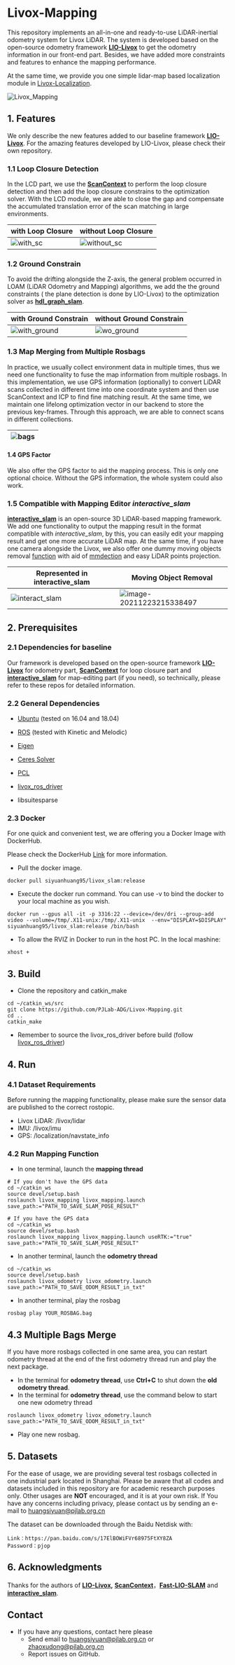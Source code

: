 # Livox-Mapping

This repository implements an all-in-one and ready-to-use LiDAR-inertial odometry system for Livox LiDAR. The system is developed based on the open-source odometry framework [**LIO-Livox**](https://github.com/Livox-SDK/LIO-Livox) to get the odometry information in our front-end part. Besides, we have added more constraints and features to enhance the mapping performance. 

At the same time, we provide you one simple lidar-map based localization module in [Livox-Localization](https://github.com/SiyuanHuang95/Livox-Localization).

![Livox_Mapping](images/lio_livox_mapping_down.gif)

## 1. Features

We only describe the new features added to our baseline framework [**LIO-Livox**](https://github.com/Livox-SDK/LIO-Livox). For the amazing features developed by LIO-Livox, please check their own repository.

### 1.1 Loop Closure Detection

In the LCD part, we use the [**ScanContext**](https://github.com/irapkaist/scancontext)  to perform the loop closure detection and then add the loop closure constrains to the optimization solver. With the LCD module, we are able to close the gap and compensate the accumulated translation error of the scan matching in large environments.

| with Loop Closure              | without Loop Closure                 |
| ------------------------------ | ------------------------------------ |
| ![with_sc](images/with_sc.gif) | ![without_sc](images/without_sc.gif) |

### 1.2 Ground Constrain

To avoid the drifting alongside the Z-axis, the general problem occurred in LOAM (LiDAR Odometry and Mapping) algorithms, we add the the ground constraints ( the plane detection is done by LIO-Livox)  to the optimization solver as  **[hdl_graph_slam](https://github.com/koide3/hdl_graph_slam)**.

| with Ground Constrain                  | without Ground Constrain                          |
| -------------------------------------- | ------------------------------------------------- |
| ![with_ground](images/with_ground.gif) | ![wo_ground](images/without_ground_constrins.gif) |

### 1.3 Map Merging from Multiple Rosbags

In practice, we usually collect environment data in multiple times, thus we need one functionality to fuse the map information from multiple rosbags. In this implementation, we use GPS information (optionally) to convert LiDAR scans collected in different time into one coordinate system and then use ScanContext and ICP to find fine matching result. At the same time, we maintain one lifelong optimization vector in our backend to store the previous key-frames. Through this approach, we  are able to connect scans in different collections.

| ![bags](images/multi_bag.gif) |
| -------------------------------------------- |

#### 1.4 GPS Factor

 We also offer the GPS factor to aid the mapping process. This is only one optional choice. Without the GPS information, the whole system could also work.

### 1.5 Compatible with Mapping Editor *interactive_slam*

 [**interactive_slam**](https://github.com/SMRT-AIST/interactive_slam) is an open-source 3D LiDAR-based mapping framework. We add one functionality to output the mapping result in the format compatible with *interactive_slam*, by this, you can easily edit your mapping result and get one more accurate LiDAR map. At the same time, if you have one camera alongside the Livox, we also offer one dummy moving objects removal [function](SC-PGO/utils/moving_object_removal/README.md) with aid of [mmdection](https://github.com/open-mmlab/mmdetection) and easy LiDAR points projection.

| Represented in interactive_slam               | Moving Object Removal                                 |
| --------------------------------------------- | ----------------------------------------------------- |
| ![interact_slam](images/interactive_slam.png) | ![image-20211223215338497](images/object_removal.png) |

## 2. Prerequisites

### 2.1 Dependencies for baseline

Our framework is developed based on the open-source framework [**LIO-Livox**](https://github.com/Livox-SDK/LIO-Livox) for odometry part,  [**ScanContext**](https://github.com/irapkaist/scancontext)  for loop closure part and [**interactive_slam**](https://github.com/SMRT-AIST/interactive_slam) for map-editing part (if you need), so technically, please refer to these repos for detailed information.

### 2.2 General Dependencies  

- [Ubuntu](http://ubuntu.com) (tested on 16.04 and 18.04)

- [ROS](http://wiki.ros.org/ROS/Installation) (tested with Kinetic and Melodic)

- [Eigen](http://eigen.tuxfamily.org/index.php?title=Main_Page)

- [Ceres Solver](http://ceres-solver.org/installation.html)

- [PCL](http://www.pointclouds.org/downloads/linux.html)

- [livox_ros_driver](https://github.com/Livox-SDK/livox_ros_driver)

- libsuitesparse

### 2.3 Docker

For one quick and convenient test, we are offering you a Docker Image with DockerHub.

Please check the DockerHub [Link](https://hub.docker.com/r/siyuanhuang95/livox_slam) for more information.

- Pull the docker image.

```shell
docker pull siyuanhuang95/livox_slam:release
```

- Execute the docker run command. You can use -v to bind the docker to your local machine as you wish.

```shell
docker run --gpus all -it -p 3316:22 --device=/dev/dri --group-add video --volume=/tmp/.X11-unix:/tmp/.X11-unix  --env="DISPLAY=$DISPLAY" siyuanhuang95/livox_slam:release /bin/bash
```

- To allow the RVIZ in Docker to run in the host PC. In the local mashine:

```shell
xhost +
```

## 3. Build

- Clone the repository and catkin_make

```shell
cd ~/catkin_ws/src
git clone https://github.com/PJLab-ADG/Livox-Mapping.git
cd ..
catkin_make
```

- Remember to source the livox_ros_driver before build (follow [livox_ros_driver](https://github.com/hku-mars/FAST_LIO#13-livox_ros_driver))

## 4. Run

### 4.1 Dataset Requirements

 Before running the mapping functionality, please make sure the sensor data are published to the correct rostopic.

- Livox LiDAR: /livox/lidar
- IMU: /livox/imu
- GPS: /localization/navstate_info

### 4.2 Run Mapping Function

- In one terminal, launch the **mapping thread**

```shell
# If you don't have the GPS data
cd ~/catkin_ws
source devel/setup.bash
roslaunch livox_mapping livox_mapping.launch save_path:="PATH_TO_SAVE_SLAM_POSE_RESULT"
```

```shell
# If you have the GPS data
cd ~/catkin_ws
source devel/setup.bash
roslaunch livox_mapping livox_mapping.launch useRTK:="true" save_path:="PATH_TO_SAVE_SLAM_POSE_RESULT"
```

- In another terminal, launch the **odometry thread**

```shell
cd ~/catkin_ws
source devel/setup.bash
roslaunch livox_odometry livox_odometry.launch save_path:="PATH_TO_SAVE_ODOM_RESULT_in_txt"
```

- In another terminal, play the rosbag

```shell
rosbag play YOUR_ROSBAG.bag
```

## 4.3 Multiple Bags Merge

If you have more rosbags collected in one same area, you can restart odometry thread at the end of the first odometry thread run and play the next package.

- In the terminal for **odometry thread**, use **Ctrl+C** to shut down the **old odometry thread**.
- In the terminal for **odometry thread**, use the command below to start one new odometry thread

```shell
roslaunch livox_odometry livox_odometry.launch save_path:="PATH_TO_SAVE_ODOM_RESULT_in_txt"
```

- Play one new rosbag.



## 5. Datasets

For the ease of usage, we are providing several test rosbags collected in one industrial park located in Shanghai. Please be aware that all codes and datasets included in this repository are for academic research purposes only. Other usages are **NOT** encouraged, and it is at your own risk. If You have any concerns including privacy, please contact us by sending an e-mail to huangsiyuan@pjlab.org.cn

The dataset can be downloaded through the Baidu Netdisk with:

```shell
Link：https://pan.baidu.com/s/17ElBOWiFVr68975FtXY8ZA 
Password：pjop
```



## 6. Acknowledgments

Thanks for the authors of **[LIO-Livox](https://github.com/Livox-SDK/LIO-Livox),** [**ScanContext**](https://github.com/irapkaist/scancontext)，[**Fast-LIO-SLAM**](https://github.com/gisbi-kim/FAST_LIO_SLAM) and  [**interactive_slam**](https://github.com/SMRT-AIST/interactive_slam).

## Contact

- If you have any questions, contact here please
  - Send email to huangsiyuan@pjlab.org.cn or zhaoxudong@pjlab.org.cn
  - Report issues on GitHub.
